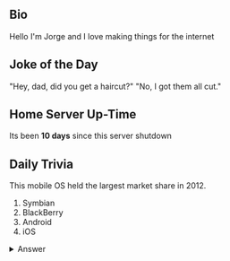 ## Bio

Hello I'm Jorge and I love making things for the internet

## Joke of the Day

"Hey, dad, did you get a haircut?" "No, I got them all cut."

## Home Server Up-Time

Its been **10 days** since this server shutdown


## Daily Trivia

This mobile OS held the largest market share in 2012.
 1. Symbian
 2. BlackBerry
 3. Android
 4. iOS

<details>
  <summary>Answer</summary>
  iOS
</details>
